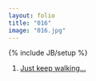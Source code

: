 ```yaml
---
layout: folio
title: "016"
image: "016.jpg"
---
```

{% include JB/setup %}

<div class="copy">
</div>

<div class="choice">
	<ol>
		<li><a href="017.html">Just keep walking...</a></li>
	</ol>
</div>